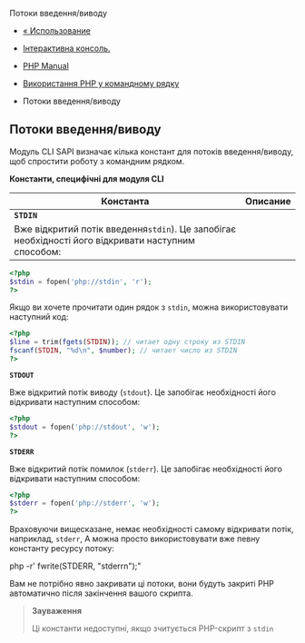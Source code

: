 Потоки введення/виводу

-   [« Использование](features.commandline.usage.md)
    
-   [Інтерактивна консоль.](features.commandline.interactive.md)
    
-   [PHP Manual](index.md)
    
-   [Використання PHP у командному рядку](features.commandline.md)
    
-   Потоки введення/виводу
    

## Потоки введення/виводу

Модуль CLI SAPI визначає кілька констант для потоків введення/виводу, щоб спростити роботу з командним рядком.

**Константи, специфічні для модуля CLI**

| Константа                                                                                           | Описание |
|-----------------------------------------------------------------------------------------------------|----------|
| **`STDIN`**                                                                                         |          |
| Вже відкритий потік введення`stdin`). Це запобігає необхідності його відкривати наступним способом: |          |

```php
<?php
$stdin = fopen('php://stdin', 'r');
?>
```

Якщо ви хочете прочитати один рядок з `stdin`, можна використовувати наступний код:

```php
<?php
$line = trim(fgets(STDIN)); // читает одну строку из STDIN
fscanf(STDIN, "%d\n", $number); // читает число из STDIN
?>
```

**`STDOUT`**

Вже відкритий потік виводу (`stdout`). Це запобігає необхідності його відкривати наступним способом:

```php
<?php
$stdout = fopen('php://stdout', 'w');
?>
```

**`STDERR`**

Вже відкритий потік помилок (`stderr`). Це запобігає необхідності його відкривати наступним способом:

```php
<?php
$stderr = fopen('php://stderr', 'w');
?>
```

Враховуючи вищесказане, немає необхідності самому відкривати потік, наприклад, `stderr`, А можна просто використовувати вже певну константу ресурсу потоку:

php -r' fwrite(STDERR, "stderrn");"

Вам не потрібно явно закривати ці потоки, вони будуть закриті PHP автоматично після закінчення вашого скрипта.

> **Зауваження**
> 
> Ці константи недоступні, якщо зчитується PHP-скрипт з `stdin`